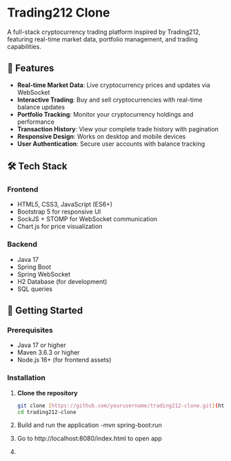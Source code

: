# Trading212 Clone

A full-stack cryptocurrency trading platform inspired by Trading212, featuring real-time market data, portfolio management, and trading capabilities.

## 🌟 Features

- **Real-time Market Data**: Live cryptocurrency prices and updates via WebSocket
- **Interactive Trading**: Buy and sell cryptocurrencies with real-time balance updates
- **Portfolio Tracking**: Monitor your cryptocurrency holdings and performance
- **Transaction History**: View your complete trade history with pagination
- **Responsive Design**: Works on desktop and mobile devices
- **User Authentication**: Secure user accounts with balance tracking

## 🛠️ Tech Stack

### Frontend
- HTML5, CSS3, JavaScript (ES6+)
- Bootstrap 5 for responsive UI
- SockJS + STOMP for WebSocket communication
- Chart.js for price visualization

### Backend
- Java 17
- Spring Boot
- Spring WebSocket
- H2 Database (for development)
- SQL queries

## 🚀 Getting Started

### Prerequisites
- Java 17 or higher
- Maven 3.6.3 or higher
- Node.js 16+ (for frontend assets)

### Installation

1. **Clone the repository**
   ```bash
   git clone [https://github.com/yourusername/trading212-clone.git](https://github.com/yourusername/trading212-clone.git)
   cd trading212-clone

2. Build and run the application
   -mvn spring-boot:run

3. Go to http://localhost:8080/index.html to open app

4. 
